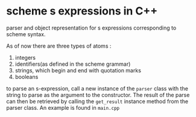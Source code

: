 # scheme s expressions in C++

parser and object representation for s expressions corresponding to scheme syntax.

As of now there are three types of atoms :
1. integers
2. identifiers(as defined in the scheme grammar)
3. strings, which begin and end with quotation marks
4. booleans

   
to parse an s-expression, call a new instance of the ```parser``` class with the string to parse as the argument to the constructor.
The result of the parse can then be retrieved by calling the ```get_result``` instance method from the parser class. An example is found in ```main.cpp```

